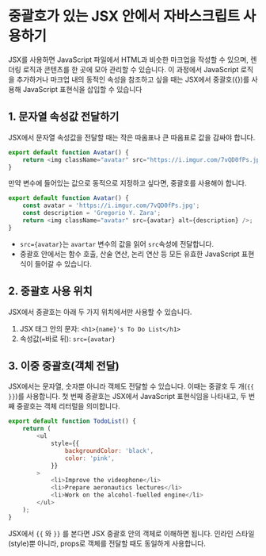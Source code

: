 # 중괄호가 있는 JSX 안에서 자바스크립트 사용하기

JSX를 사용하면 JavaScript 파일에서 HTML과 비슷한 마크업을 작성할 수 있으며, 렌더링 로직과 콘텐츠를 한 곳에 모아 관리할 수 있습니다. 이 과정에서 JavaScript 로직을 추가하거나 마크업 내의 동적인 속성을 참조하고 싶을 때는 JSX에서 중괄호({})를 사용해 JavaScript 표현식을 삽입할 수 있습니다

## 1. 문자열 속성값 전달하기

JSX에서 문자열 속성값을 전달할 때는 작은 따옴표나 큰 따옴표로 값을 감싸야 합니다.

```js
export default function Avatar() {
    return <img className="avatar" src="https://i.imgur.com/7vQD0fPs.jpg" alt="Gregorio Y. Zara" />;
}
```

만약 변수에 들어있는 값으로 동적으로 지정하고 싶다면, 중괄호를 사용해야 합니다.

```js
export default function Avatar() {
    const avatar = 'https://i.imgur.com/7vQD0fPs.jpg';
    const description = 'Gregorio Y. Zara';
    return <img className="avatar" src={avatar} alt={description} />;
}
```

-   `src={avatar}`는 `avartar` 변수의 값을 읽어 `src`속성에 전달합니다.
-   중괄호 안에서는 함수 호출, 산술 연산, 논리 연산 등 모든 유효한 JavaScript 표현식이 들어갈 수 있습니다.

## 2. 중괄호 사용 위치

JSX에서 중괄호는 아래 두 가지 위치에서만 사용할 수 있습니다.

1. JSX 태그 안의 문자: `<h1>{name}'s To Do List</h1>`
2. 속성값(`=`바로 뒤): `src={avatar}`

## 3. 이중 중괄호(객체 전달)

JSX에서는 문자열, 숫자뿐 아니라 객체도 전달할 수 있습니다.
이때는 중괄호 두 개(`{{ }}`)를 사용합니다.
첫 번째 중괄호는 JSX에서 JavaScript 표현식임을 나타내고, 두 번째 중괄호는 객체 리터럴을 의미합니다.

```js
export default function TodoList() {
    return (
        <ul
            style={{
                backgroundColor: 'black',
                color: 'pink',
            }}
        >
            <li>Improve the videophone</li>
            <li>Prepare aeronautics lectures</li>
            <li>Work on the alcohol-fuelled engine</li>
        </ul>
    );
}
```

JSX에서 `{{` 와 `}}` 를 본다면 JSX 중괄호 안의 객체로 이해하면 됩니다. 인라인 스타일(style)뿐 아니라, props로 객체를 전달할 때도 동일하게 사용합니다.
